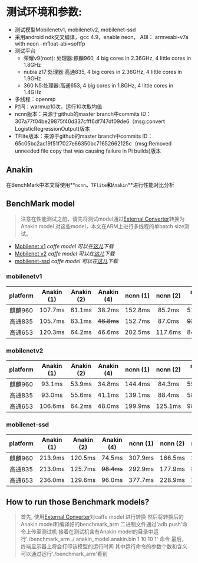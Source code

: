 # 测试环境和参数:
+ 测试模型Mobilenetv1, mobilenetv2, mobilenet-ssd
+ 采用android ndk交叉编译，gcc 4.9，enable neon， ABI： armveabi-v7a with neon -mfloat-abi=softfp
+ 测试平台
   - 荣耀v9(root): 处理器:麒麟960, 4 big cores in 2.36GHz, 4 little cores in 1.8GHz
   - nubia z17:处理器:高通835, 4 big cores in 2.36GHz, 4 little cores in 1.9GHz
   - 360 N5:处理器:高通653, 4 big cores in 1.8GHz, 4 little cores in 1.4GHz
+ 多线程：openmp
+ 时间：warmup10次，运行10次取均值
+ ncnn版本：来源于github的master branch中commits ID：307a77f04be29875f40d337cfff6df747df09de6（msg:convert            LogisticRegressionOutput)版本
+ TFlite版本：来源于github的master branch中commits ID：65c05bc2ac19f51f7027e66350bc71652662125c（msg:Removed unneeded file copy that was causing failure in Pi builds)版本

## Anakin

在BenchMark中本文将使用**`ncnn`**、**`TFlite`**和**`Anakin`**进行性能对比分析

## BenchMark model

> 注意在性能测试之前，请先将测试model通过[External Converter](#10003)转换为Anakin model
> 对这些model，本文在ARM上进行多线程的单batch size测试。

- [Mobilenet v1](#11)  *caffe model 可以在[这儿](https://github.com/shicai/MobileNet-Caffe)下载*
- [Mobilenet v2](#22)  *caffe model 可以在[这儿](https://github.com/shicai/MobileNet-Caffe)下载*
- [mobilenet-ssd](#33)  *caffe model 可以在[这儿](https://github.com/chuanqi305/MobileNet-SSD)下载*

### <span id = '11'> mobilenetv1 </span>

   |platform | Anakin (1) | Anakin (2) | Anakin (4) | ncnn (1) | ncnn (2) | ncnn (4) | TFlite (1) | TFlite (2) | TFlite (4)| 
   |:---: | :---: | :---: | :---:| :---:| :---:| :---:| :---:| :---:| :---:|
   |麒麟960|107.7ms|61.1ms|38.2ms|152.8ms|85.2ms|51.9ms|152.6ms|nan|nan|
   |高通835|105.7ms|63.1ms|~~46.8ms~~|152.7ms|87.0ms|~~92.7ms~~|146.9ms|nan|nan|
   |高通653|120.3ms|64.2ms|46.6ms|202.5ms|117.6ms|84.8ms|158.6ms|nan|nan| 

### <span id = '22'> mobilenetv2 </span>

   |platform | Anakin (1) | Anakin (2) | Anakin (4) | ncnn (1) | ncnn (2) | ncnn (4) | TFlite (1) | TFlite (2) | TFlite (4)| 
   |:---: | :---: | :---: | :---:| :---:| :---:| :---:| :---:| :---:| :---:|
   |麒麟960|93.1ms|53.9ms|34.8ms|144.4ms|84.3ms|55.3ms|100.6ms|nan|nan|
   |高通835|93.0ms|55.6ms|41.1ms|139.1ms|88.4ms|58.1ms|95.2ms|nan|nan|
   |高通653|106.6ms|64.2ms|48.0ms|199.9ms|125.1ms|98.9ms|108.5ms|nan|nan|

### <span id = '33'> mobilenet-ssd </span>

   |platform | Anakin (1) | Anakin (2) | Anakin (4) | ncnn (1) | ncnn (2) | ncnn (4) | TFlite (1) | TFlite (2) | TFlite (4)| 
   |:---: | :---: | :---: | :---:| :---:| :---:| :---:| :---:| :---:| :---:|
   |麒麟960|213.9ms|120.5ms|74.5ms|307.9ms|166.5ms|104.2ms|nan|nan|nan|
   |高通835|213.0ms|125.7ms|~~98.4ms~~|292.9ms|177.9ms|~~167.8ms~~|nan|nan|nan|
   |高通653|236.0ms|129.6ms|96.0ms|377.7ms|228.9ms|165.0ms|nan|nan|nan

## How to run those Benchmark models?

> 首先, 使用[External Converter](../docs/Manual/Converter_en.md)对caffe model 进行转换
> 然后将转换后的Anakin model和编译好的benchmark_arm 二进制文件通过'adb push'命令上传至测试机
> 接着在测试机含有Anakin model的目录中运行'./benchmark_arm ./ anakin_model.anakin.bin 1 10 10 1' 命令
> 最后，终端显示器上将会打印该模型的运行时间
> 其中运行命令的参数个数和含义可以通过运行'./benchmark_arm'看到